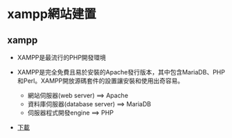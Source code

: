 # xampp網站建置

## xampp
- XAMPP是最流行的PHP開發環境
- XAMPP是完全免費且易於安裝的Apache發行版本，其中包含MariaDB、PHP和Perl。XAMPP開放源碼套件的設置讓安裝和使用出奇容易。
  - 網站伺服器(web server) ==> Apache
  - 資料庫伺服器(database server) ==> MariaDB
  - 伺服器程式開發engine  ==> PHP

- [下載](https://www.apachefriends.org/zh_tw/download.html)

